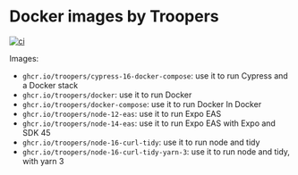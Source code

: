 # Docker images by Troopers

[![ci](https://github.com/Troopers/docker-images-ghcr/actions/workflows/push.yaml/badge.svg)](https://github.com/Troopers/docker-images-ghcr/actions/workflows/push.yaml)

Images:

- `ghcr.io/troopers/cypress-16-docker-compose`: use it to run Cypress and a Docker stack
- `ghcr.io/troopers/docker`: use it to run Docker
- `ghcr.io/troopers/docker-compose`: use it to run Docker In Docker
- `ghcr.io/troopers/node-12-eas`: use it to run Expo EAS
- `ghcr.io/troopers/node-14-eas`: use it to run Expo EAS with Expo and SDK 45
- `ghcr.io/troopers/node-16-curl-tidy`: use it to run node and tidy
- `ghcr.io/troopers/node-16-curl-tidy-yarn-3`: use it to run node and tidy, with yarn 3
